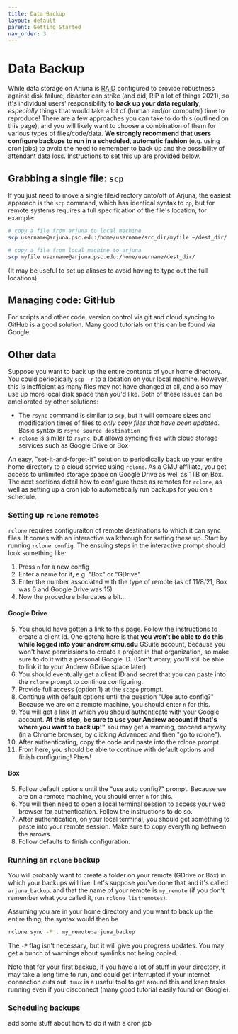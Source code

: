 ```yaml
---
title: Data Backup
layout: default
parent: Getting Started
nav_order: 3
---
```


# Data Backup

While data storage on Arjuna is [RAID] configured to provide robustness against disk failure, disaster can strike (and did, RIP a lot of things 2021), so it's individual users' responsibility to **back up your data regularly**, _especially_ things that would take a lot of (human and/or computer) time to reproduce! There are a few approaches you can take to do this (outlined on this page), and you will likely want to choose a combination of them for various types of files/code/data. **We strongly recommend that users configure backups to run in a scheduled, automatic fashion** (e.g. using cron jobs) to avoid the need to remember to back up and the possibility of attendant data loss. Instructions to set this up are provided below.

[RAID]: https://en.wikipedia.org/wiki/RAID

## Grabbing a single file: `scp`
If you just need to move a single file/directory onto/off of Arjuna, the easiest approach is the `scp` command, which has identical syntax to `cp`, but for remote systems requires a full specification of the file's location, for example:

```bash
# copy a file from arjuna to local machine
scp username@arjuna.psc.edu:/home/username/src_dir/myfile ~/dest_dir/

# copy a file from local machine to arjuna
scp myfile username@arjuna.psc.edu:/home/username/dest_dir/
```

(It may be useful to set up aliases to avoid having to type out the full locations)

## Managing code: GitHub
For scripts and other code, version control via git and cloud syncing to GitHub is a good solution. Many good tutorials on this can be found via Google.

## Other data
Suppose you want to back up the entire contents of your home directory. You could periodically `scp -r` to a location on your local machine. However, this is inefficient as many files may not have changed at all, and also may use up more local disk space than you'd like. Both of these issues can be ameliorated by other solutions:
* The `rsync` command is similar to `scp`, but it will compare sizes and modification times of files to _only copy files that have been updated_. Basic syntax is `rsync source destination`
* `rclone` is similar to `rsync`, but allows syncing files with cloud storage services such as Google Drive or Box

An easy, "set-it-and-forget-it" solution to periodically back up your entire home directory to a cloud service using `rclone`. As a CMU affiliate, you get access to unlimited storage space on Google Drive as well as 1TB on Box. The next sections detail how to configure these as remotes for `rclone`, as well as setting up a cron job to automatically run backups for you on a schedule.

### Setting up `rclone` remotes
`rclone` requires configuraiton of remote destinations to which it can sync files. It comes with an interactive walkthrough for setting these up. Start by running `rclone config`. The ensuing steps in the interactive prompt should look something like:
1. Press `n` for a new config
2. Enter a name for it, e.g. "Box" or "GDrive"
3. Enter the number associated with the type of remote (as of 11/8/21, Box was 6 and Google Drive was 15)
4. Now the procedure bifurcates a bit...

#### Google Drive
5. You should have gotten a link to [this page](https://rclone.org/drive/#making-your-own-client-id). Follow the instructions to create a client id. One gotcha here is that **you won't be able to do this while logged into your andrew.cmu.edu** GSuite account, because you won't have permissions to create a project in that organization, so make sure to do it with a personal Google ID. (Don't worry, you'll still be able to link it to your Andrew GDrive space later) 
6. You should eventually get a client ID and secret that you can paste into the `rclone` prompt to continue configuring. 
7. Provide full access (option 1) at the `scope` prompt.
8. Continue with default options until the question "Use auto config?" Because we are on a remote machine, you should enter `n` for this. 
9. You will get a link at which you should authenticate with your Google account. **At this step, be sure to use your Andrew account if that's where you want to back up!"** You may get a warning, proceed anyway (in a Chrome browser, by clicking Advanced and then "go to rclone"). 
10. After authenticating, copy the code and paste into the rclone prompt.
11. From here, you should be able to continue with default options and finish configuring! Phew!

#### Box
5. Follow default options until the "use auto config?" prompt. Because we are on a remote machine, you should enter `n` for this. 
6. You will then need to open a local terminal session to access your web browser for authentication. Follow the instructions to do so.
7. After authentication, on your local terminal, you should get something to paste into your remote session. Make sure to copy everything between the arrows.
8. Follow defaults to finish configuration.

### Running an `rclone` backup
You will probably want to create a folder on your remote (GDrive or Box) in which your backups will live. Let's suppose you've done that and it's called `arjuna_backup`, and that the name of your remote is `my_remote` (if you don't remember what you called it, run `rclone listremotes`).

Assuming you are in your home directory and you want to back up the entire thing, the syntax would then be
```bash
rclone sync -P . my_remote:arjuna_backup
```
The `-P` flag isn't necessary, but it will give you progress updates. You may get a bunch of warnings about symlinks not being copied.

Note that for your first backup, if you have a lot of stuff in your directory, it may take a long time to run, and could get interrupted if your internet connection cuts out. `tmux` is a useful tool to get around this and keep tasks running even if you disconnect (many good tutorial easily found on Google).

### Scheduling backups
add some stuff about how to do it with a cron job